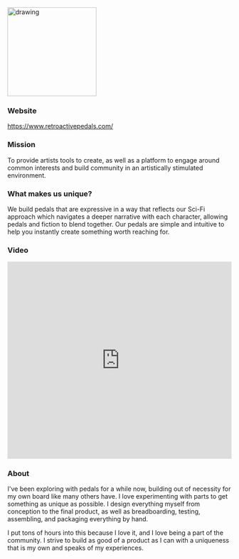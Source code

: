 <img src="https://images.squarespace-cdn.com/content/v1/5b0880d4e2ccd1d3354c4104/7f59e507-bbb6-48ec-a212-2fecec5b263d/mothercirclewebgraphicv1.png?format=1500w" alt="drawing" width="200"/>

### Website
https://www.retroactivepedals.com/

### Mission
To provide artists tools to create, as well as a platform to engage around common interests and build community in an artistically stimulated environment.

### What makes us unique?
We build pedals that are expressive in a way that reflects our Sci-Fi approach which navigates a deeper narrative with each character, allowing pedals and fiction to blend together. Our pedals are simple and intuitive to help you instantly create something worth reaching for.

### Video
<iframe width="100%" height="444" src="https://www.youtube.com/embed/_hr1KGzxIk8" title="YouTube video player" frameborder="0" allow="accelerometer; autoplay; clipboard-write; encrypted-media; gyroscope; picture-in-picture" allowfullscreen></iframe>

### About 
I've been exploring with pedals for a while now, building out of necessity for my own board like many others have. I love experimenting with parts to get something as unique as possible. I design everything myself from conception to the final product, as well as breadboarding, testing, assembling, and packaging everything by hand. 

I put tons of hours into this because I love it, and I love being a part of the community. I strive to build as good of a product as I can with a uniqueness that is my own and speaks of my experiences. 
